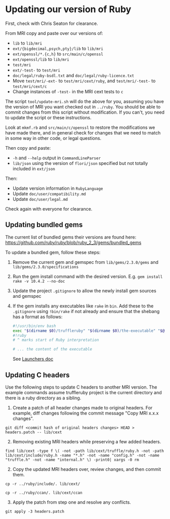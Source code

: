 # Updating our version of Ruby

First, check with Chris Seaton for clearance.

From MRI copy and paste over our versions of:

* `lib` to `lib/mri`
* `ext/{bigdecimal,psych,pty}/lib` to `lib/mri`
* `ext/openssl/*.{c,h}` to `src/main/c/openssl`
* `ext/openssl/lib` to `lib/mri`
* `test/mri`
* `ext/-test-` to `test/mri`
* `doc/legal/ruby-bsdl.txt` and `doc/legal/ruby-licence.txt`
* Move `test/mri/-ext-` to `test/mri/cext/ruby`, and `test/mri/-test-` to `test/mri/cext/c`
* Change instances of `-test-` in the MRI cext tests to `c`

The script `tool/update-mri.sh` will do the above for you, assuming you have the
version of MRI you want checked out in `../ruby`. You should be able to commit
changes from this script without modification. If you can't, you need to update
the script or these instructions.

Look at `mkmf.rb` and `src/main/c/openssl` to restore the
modifications we have made there, and in general check for changes that we need
to match in some way in other code, or legal questions.

Then copy and paste:

* `-h` and `--help` output in `CommandLineParser`
* `lib/json` using the version of `flori/json` specified but not totally included in `ext/json`

Then:

* Update version information in `RubyLanguage`
* Update `doc/user/compatibility.md`
* Update `doc/user/legal.md`

Check again with everyone for clearance.

## Updating bundled gems

The current list of bundled gems their versions are found here:
https://github.com/ruby/ruby/blob/ruby_2_3/gems/bundled_gems

To update a bundled gem, follow these steps:

1.  Remove the current gem and gemspec from `lib/gems/2.3.0/gems` and `lib/gems/2.3.0/specifications`
2.  Run the gem install command with the desired version. E.g. `gem install rake -v 10.4.2 --no-doc`
3.  Update the project `.gitignore` to allow the newly install gem sources and gemspec
4.  If the gem installs any executables like `rake` in `bin`. Add these to the `.gitignore` using `!bin/rake` if not already and ensure that the shebang has a format as follows:
    
    ```bash
    #!/usr/bin/env bash
    exec "$(dirname $0)/truffleruby" "$(dirname $0)/the-executable" "$@" # ignored by Ruby interpreter
    #!ruby
    # ^ marks start of Ruby interpretation

    # ... the content of the executable
    ```
    
    See [Launchers doc](launchers.md) 

## Updating C headers

Use the following steps to update C headers to another MRI version. The example commands assume truffleruby project is the current directory and there is a ruby directory as a sibling.

1. Create a patch of all header changes made to original headers. For example, diff changes following the commit message "Copy MRI x.x.x changes".

`git diff <commit hash of original headers changes> HEAD > headers.patch -- lib/cext`

2. Removing existing MRI headers while preserving a few added headers.

`find lib/cext -type f \( -not -path lib/cext/truffle/ruby.h -not -path lib/cext/include/ruby.h -name "*.h" -not -name "config.h" -not -name "truffle.h" -not -name "internal.h" \) -print0| xargs -0 rm`

2. Copy the updated MRI headers over, review changes, and then commit them.

`cp -r ../ruby/include/. lib/cext/`

`cp -r ../ruby/ccan/. lib/cext/ccan`

3. Apply the patch from step one and resolve any conflicts.

`git apply -3 headers.patch`